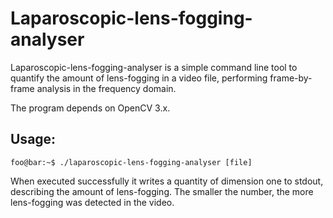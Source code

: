 # Laparoscopic-lens-fogging-analyser

Laparoscopic-lens-fogging-analyser is a simple command line tool to quantify the amount of lens-fogging in a video file, performing frame-by-frame analysis in the frequency domain.

The program depends on OpenCV 3.x.

## Usage:
```console
foo@bar:~$ ./laparoscopic-lens-fogging-analyser [file]
```

When executed successfully it writes a quantity of dimension one to stdout, describing the amount of lens-fogging. The smaller the number, the more lens-fogging was detected in the video.



